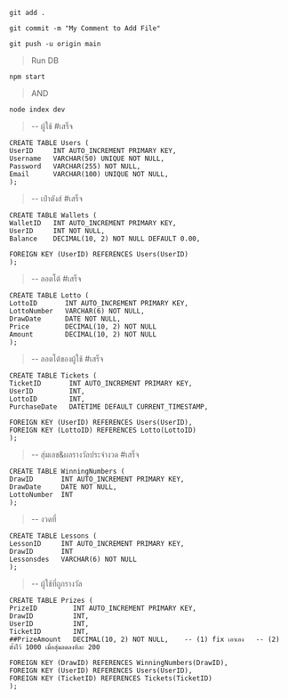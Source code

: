 >
    git add .
>
    git commit -m "My Comment to Add File"
>
    git push -u origin main


> Run DB
> 
    npm start
>
> AND
> 
    node index dev

> -- ผู้ใช้ #เสร็จ
> 
    CREATE TABLE Users (
    UserID     INT AUTO_INCREMENT PRIMARY KEY,
    Username   VARCHAR(50) UNIQUE NOT NULL,
    Password   VARCHAR(255) NOT NULL,
    Email      VARCHAR(100) UNIQUE NOT NULL,
    );

> -- เป๋าตังส์ #เสร็จ
> 
    CREATE TABLE Wallets (
    WalletID   INT AUTO_INCREMENT PRIMARY KEY,
    UserID     INT NOT NULL,
    Balance    DECIMAL(10, 2) NOT NULL DEFAULT 0.00,
    
    FOREIGN KEY (UserID) REFERENCES Users(UserID)
    );

> -- ลอตโต้ #เสร็จ
> 
    CREATE TABLE Lotto (
    LottoID       INT AUTO_INCREMENT PRIMARY KEY,
    LottoNumber   VARCHAR(6) NOT NULL,
    DrawDate      DATE NOT NULL,
    Price         DECIMAL(10, 2) NOT NULL
    Amount        DECIMAL(10, 2) NOT NULL
    );

> -- ลอตโต้ของผู้ใช้ #เสร็จ
> 
    CREATE TABLE Tickets (
    TicketID       INT AUTO_INCREMENT PRIMARY KEY,
    UserID         INT,
    LottoID        INT,
    PurchaseDate   DATETIME DEFAULT CURRENT_TIMESTAMP,
    
    FOREIGN KEY (UserID) REFERENCES Users(UserID),
    FOREIGN KEY (LottoID) REFERENCES Lotto(LottoID)
    );

> -- สุ่มเลข&ผลรางวัลประจำงวด #เสร็จ
> 
    CREATE TABLE WinningNumbers (
    DrawID       INT AUTO_INCREMENT PRIMARY KEY,
    DrawDate     DATE NOT NULL,
    LottoNumber  INT
    );

> -- งวดที่
> 
    CREATE TABLE Lessons (
    LessonID     INT AUTO_INCREMENT PRIMARY KEY,
    DrawID       INT
    Lessonsdes   VARCHAR(6) NOT NULL
    );

> -- ผู้ใช้ที่ถูกรางวัล
> 
    CREATE TABLE Prizes (
    PrizeID         INT AUTO_INCREMENT PRIMARY KEY, 
    DrawID          INT,
    UserID          INT,
    TicketID        INT,
    ##PrizeAmount   DECIMAL(10, 2) NOT NULL, 	-- (1) fix เอาเอง	-- (2) ตั้งไว้ 1000 เมื่อสุ่มลดลงทีละ 200
    
    FOREIGN KEY (DrawID) REFERENCES WinningNumbers(DrawID),
    FOREIGN KEY (UserID) REFERENCES Users(UserID),
    FOREIGN KEY (TicketID) REFERENCES Tickets(TicketID)
    );
